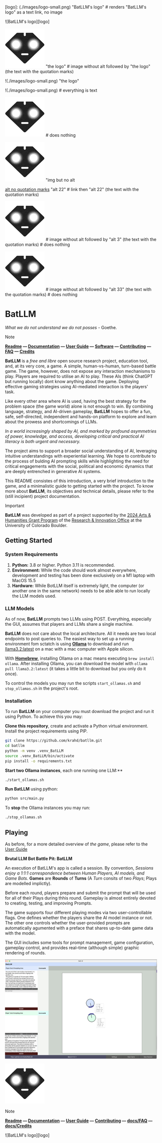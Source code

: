 
[logo]: (./images/logo-small.png) "BatLLM's logo"   # renders "BatLLM's logo" as a text link, no image
 
![BatLLM's logo][logo]  

![BatLLM's logo](./images/logo-small.png) "the logo"    # image without alt followed by "the logo" (the text with the quotation marks)

!(./images/logo-small.png) "the logo"

!(./images/logo-small.png)  # everything is text 

![](./images/logo-small.png)  # does nothing

!["alt between quotation marks"](./images/logo-small.png) "img but no alt

[alt no quotation marks](./images/logo-small.png) "alt 22" # link then "alt 22" (the text with the quotation marks)

!["alt ' apostroph quotation marks"](./images/logo-small.png) # image without alt followed by "alt 3" (the text with the quotation marks)  # does nothing

![alt ' apostroph no quotation marks](./images/logo-small.png) # image without alt followed by "alt 33" (the text with the quotation marks)  # does nothing



# BatLLM
*What we do not understand we do not posses* - Goethe.

> [!NOTE] 
> **[Readme](README.md)  &mdash; [Documentation](DOCUMENTATION.md)  &mdash; [User Guide](USER_GUIDE.md)  &mdash; [Software](SOFTWARE.md) &mdash; [Contributing](CONTRIBUTIN%20c1.md)  &mdash; [FAQ](FAQ.md)  &mdash; [Credits](CREDITS.md)**


**BatLLM** is a *free and libre* open source research project, education tool, and, at its very core, a game. A simple, human-vs-human, turn-based battle game. The game, however, does not expose any interaction mechanisms to play. Players are required to utilise an AI to play. These AIs (think ChatGPT but running locally) dont know anything about the game. Deploying effective gaming strategies using AI-mediated interaction is the players' task. 

Like every other area where AI is used, having the best strategy for the problem space (the game world) alone is not enough to win. By combining language, strategy, and AI-driven gameplay, **BatLLM** hopes to offer a fun, safe, self-directed, independent and hands-on platform to explore and learn about the prowess and shortcomings of LLMs.

*In a world increasingly shaped by AI, and marked by profound asymmetries of power, knowledge, and access, developing critical and practical AI literacy is both urgent and necessary.*

The project aims to support a broader social understanding of AI, leveraging intuitive understandings with experiential learning. We hope to contribute to the process of bulding AI prompting skills while highlighting the need for critical engagements with the social, political and economic dynamics that are deeply entrenched in generative AI systems.

This README consistes of this introduction, a very brief introduction to the game, and a minimalistic guide to getting started with the project. To know more about **BatLLM**, its objectives and technical details, please refer to the (still incipient) project documentation.

> [!IMPORTANT] 
> **BatLLM** was developed as part of a project supported by the [2024 Arts & Humanities Grant Program](https://www.colorado.edu/researchinnovation/2024/05/03/seventeen-arts-humanities-projects-receive-grants-advance-scholarship-research-and) of the [Research & Innovation Office](https://www.colorado.edu/researchinnovation/) at the University of Colorado Boulder.



## Getting Started

### System Requirements

1. **Python:** 3.8 or higher. Python 3.11 is recommended. 
2. **Environment:** While the code should work almost everywhere, development and testing has been done exclusively on a M1 laptop with MacOS 15.5 
 3. **Hardware:** While BotLLM itself is extremely light, the computer (or another one in the same network) needs to be able able to run locally the LLM models used.

### LLM Models

As of now, **BatLLM** prompts two LLMs using POST. Everything, especially the GUI, assumes that players and LLMs share a single machine.

**BatLLM** does not care about the local architecture. All it needs are two local endpoints to post queries to. The easiest way to set up a running environment fom sctatch is using **[Ollama](https://ollama.com/)** to download and run [llama3.2:latest](https://ollama.com/library/llama3.2) on a mac with a mac computer with Apple silicon.

With **[Homebrew](https://formulae.brew.sh/formula/ollama)**, installing Ollama on a mac means executing `brew install ollama`. After installing Ollama, you can download the model with `ollama pull llama3.2:latest` (it takes a little bit to download but you only do it once).

To control the models you may run the scripts `start_ollamas.sh` and `stop_ollamas.sh` in the project's root. 

### Installation

To run **BatLLM** on your computer you must download the project and run it using Python. To achieve this you may:

**Clone this repository**, create and activate a Python virtual environment. Install the project requirements using PIP.
```bash
git clone https://github.com/krahd/batllm.git
cd batllm
python -m venv .venv_BatLLM
source .venv_BatLLM/bin/activate
pip install -o requirements.txt
```
 
**Start two Ollama instances**, each one running one LLM:**
```bash
./start_ollamas.sh
```

**Run BatLLM** using python:
```bash
python src/main.py
```

To **stop** the Ollama instances you may run:
```bash
./stop_ollamas.sh
```

## Playing

As before, for a more detailed overview of *the game*, please refer to the [User Guide](USER_GUIDE.md)

**Brutal LLM Bot Battle Pit: BatLLM**

An execution of BatLLM's app is called a session. By convention, *Sessions enjoy a 1:1:1 correspondence between Human Players, AI models, and Game Bots*. **Games** are **Rounds** of **Turns** (A *Turn* consits of two *Plays*; Plays are modelled implictly).

Before each round, players prepare and submit the prompt that will be used for all of their Plays during thhis round. Gameplay is almost entirely devoted to creating, testing, and improving Prompts. 

The game supports four different playing modes via two user-controllable flags. One defines whether the players share the AI model instance or not. The other one controls whether the user-provided prompts are automatically agumented with a preface that shares up-to-date game data with the model.

The GUI includes some tools for prompt management, game configuration, gameplay control, and provides real–time (although simple) graphic rendering of rounds. 

![Screenshot of Main Screen](./screenshots/before_starting.png)

![the logo](./images/logo-small.png) 

> [!NOTE]
> **[Readme](README.md) &mdash; [Documentation](docs/DOCUMENTATION.md)  &mdash; [User Guide](docs/USER_GUIDE.md)  &mdash; [Contributing](docs/CONTRIBUTIN%20c1.md)  &mdash; [docs/FAQ](FAQ.md)  &mdash; [docs/Credits](CREDITS.md)**


![BatLLM's logo][logo]  
